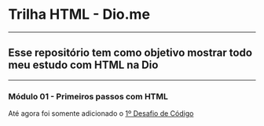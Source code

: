 # Trilha HTML - Dio.me
---
## Esse repositório tem como objetivo mostrar todo meu estudo com HTML na Dio
---
### Módulo 01 - Primeiros passos com HTML

Até agora foi somente adicionado o [1º Desafio de Código](./M%C3%B3dulo%201%20-%20Primeiros%20Passos%20com%20HTML/1%C2%BA%20Desafio%20de%20C%C3%B3digo/)
